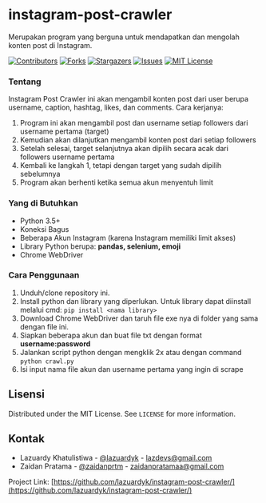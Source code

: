 # instagram-post-crawler
Merupakan program yang berguna untuk mendapatkan dan mengolah konten post di Instagram.

[![Contributors][contributors-shield]][contributors-url]
[![Forks][forks-shield]][forks-url]
[![Stargazers][stars-shield]][stars-url]
[![Issues][issues-shield]][issues-url]
[![MIT License][license-shield]][license-url]

### Tentang
Instagram Post Crawler ini akan mengambil konten post dari user berupa username, caption, hashtag, likes, dan comments.
Cara kerjanya:
1. Program ini akan mengambil post dan username setiap followers dari username pertama (target)
2. Kemudian akan dilanjutkan mengambil konten post dari setiap followers
3. Setelah selesai, target selanjutnya akan dipilih secara acak dari followers username pertama
4. Kembali ke langkah 1, tetapi dengan target yang sudah dipilih sebelumnya
5. Program akan berhenti ketika semua akun menyentuh limit

### Yang di Butuhkan
- Python 3.5+
- Koneksi Bagus
- Beberapa Akun Instagram (karena Instagram memiliki limit akses)
- Library Python berupa: **pandas, selenium, emoji**
- Chrome WebDriver

### Cara Penggunaan
1. Unduh/clone repository ini.
2. Install python dan library yang diperlukan. Untuk library dapat diinstall melalui cmd: ```pip install <nama library>```
3. Download Chrome WebDriver dan taruh file exe nya di folder yang sama dengan file ini.
3. Siapkan beberapa akun dan buat file txt dengan format **username:password**
3. Jalankan script python dengan mengklik 2x atau dengan command ```python crawl.py```
4. Isi input nama file akun dan username pertama yang ingin di scrape


## Lisensi

Distributed under the MIT License. See `LICENSE` for more information.

## Kontak

- Lazuardy Khatulistiwa - [@lazuardyk](https://github.com/lazuardyk) - lazdevs@gmail.com
- Zaidan Pratama - [@zaidanprtm](https://github.com/zaidanprtm) - zaidanpratamaa@gmail.com

Project Link: [https://github.com/lazuardyk/instagram-post-crawler/](https://github.com/lazuardyk/instagram-post-crawler/)

<!-- MARKDOWN LINKS & IMAGES -->
<!-- https://www.markdownguide.org/basic-syntax/#reference-style-links -->
[contributors-shield]: https://img.shields.io/github/contributors/lazuardyk/sipema.svg?style=flat-square
[contributors-url]: https://github.com/lazuardyk/sipema/graphs/contributors
[forks-shield]: https://img.shields.io/github/forks/lazuardyk/sipema.svg?style=flat-square
[forks-url]: https://github.com/lazuardyk/sipema/network/members
[stars-shield]: https://img.shields.io/github/stars/lazuardyk/sipema.svg?style=flat-square
[stars-url]: https://github.com/lazuardyk/sipema/stargazers
[issues-shield]: https://img.shields.io/github/issues/lazuardyk/sipema.svg?style=flat-square
[issues-url]: https://github.com/lazuardyk/sipema/issues
[license-shield]: https://img.shields.io/github/license/lazuardyk/sipema.svg?style=flat-square
[license-url]: https://github.com/lazuardyk/sipema/blob/master/LICENSE
[linkedin-shield]: https://img.shields.io/badge/-LinkedIn-black.svg?style=flat-square&logo=linkedin&colorB=555
[linkedin-url]: https://linkedin.com/in/lazuardyk
[product-screenshot]: screenshot.png

